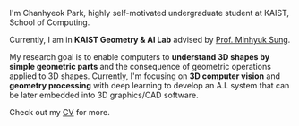 I'm Chanhyeok Park, highly self-motivated undergraduate student at KAIST, School of Computing.  

Currently, I am in **KAIST Geometry & AI Lab** advised by [Prof. Minhyuk Sung](https://mhsung.github.io/).   

My research goal is to enable computers to **understand 3D shapes by simple geometric parts** and the consequence of geometric operations applied to 3D shapes. Currently, I'm focusing on **3D computer vision** and **geometry processing** with deep learning to develop an A.I. system that can be later embedded into 3D graphics/CAD software. 

Check out my [CV](https://drive.google.com/file/d/1kl3_FxxhhdtFHogsTsgCznyYk0VtY2FO/view?usp=sharing) for more.
